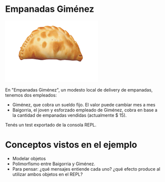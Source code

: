 
# Empanadas Giménez

<img src="img/empanadasGimenez.png" height="200" width="300">

En "Empanadas Giménez", un modesto local de delivery de empanadas, tenemos dos empleados:

* Giménez, que cobra un sueldo fijo. El valor puede cambiar mes a mes
* Baigorria, el joven y esforzado empleado de Giménez, cobra en base a la cantidad de empanadas vendidas (actualmente $ 15).

Tenés un test exportado de la consola REPL.

# Conceptos vistos en el ejemplo

* Modelar objetos
* Polimorfismo entre Baigorria y Giménez. 
 * Para pensar: ¿qué mensajes entiende cada uno? ¿qué efecto produce al utilizar ambos objetos en el REPL?

